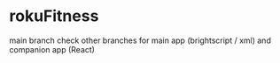 # rokuFitness
main branch 
check other branches for main app (brightscript / xml) and companion app (React) 
